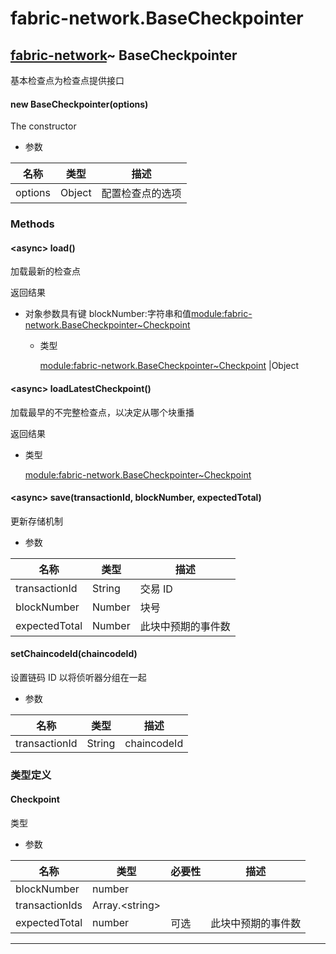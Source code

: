 # fabric-network.BaseCheckpointer

## [fabric-network](https://hyperledger.github.io/fabric-sdk-node/release-1.4/module-fabric-network.html)~ BaseCheckpointer

基本检查点为检查点提供接口

#### new BaseCheckpointer(options)

The constructor

- 参数

| 名称    | 类型   | 描述             |
| ------- | ------ | ---------------- |
| options | Object | 配置检查点的选项 |

### Methods

#### &lt;async&gt; load()

加载最新的检查点

返回结果

- 对象参数具有键 blockNumber:字符串和值[module:fabric-network.BaseCheckpointer~Checkpoint](https://hyperledger.github.io/fabric-sdk-node/release-1.4/module-fabric-network.BaseCheckpointer.html#~Checkpoint)

  - 类型

    [module:fabric-network.BaseCheckpointer~Checkpoint](https://hyperledger.github.io/fabric-sdk-node/release-1.4/module-fabric-network.BaseCheckpointer.html#~Checkpoint) &#124;Object

#### &lt;async&gt; loadLatestCheckpoint()

加载最早的不完整检查点，以决定从哪个块重播

返回结果

- 类型

  [module:fabric-network.BaseCheckpointer~Checkpoint](https://hyperledger.github.io/fabric-sdk-node/release-1.4/module-fabric-network.BaseCheckpointer.html#~Checkpoint)

#### &lt;async&gt; save(transactionId, blockNumber, expectedTotal)

更新存储机制

- 参数

| 名称          | 类型   | 描述               |
| ------------- | ------ | ------------------ |
| transactionId | String | 交易 ID            |
| blockNumber   | Number | 块号               |
| expectedTotal | Number | 此块中预期的事件数 |

#### setChaincodeId(chaincodeId)

设置链码 ID 以将侦听器分组在一起

- 参数

| 名称          | 类型   | 描述        |
| ------------- | ------ | ----------- |
| transactionId | String | chaincodeId |

### 类型定义

#### Checkpoint

类型

- 参数

| 名称           | 类型                 | 必要性 | 描述               |
| -------------- | -------------------- | ------ | ------------------ |
| blockNumber    | number               |        |                    |
| transactionIds | Array.&lt;string&gt; |        |                    |
| expectedTotal  | number               | 可选   | 此块中预期的事件数 |

---
